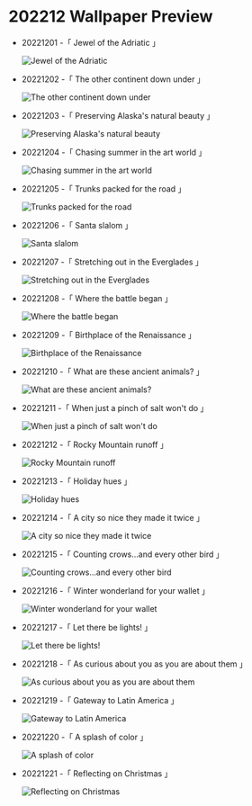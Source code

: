 # 202212 Wallpaper Preview 
- 20221201 -「 Jewel of the Adriatic 」
  ![Jewel of the Adriatic](https://bing.com/th?id=OHR.RovinjCroatia_EN-US9834093615_UHD.jpg&rf=LaDigue_UHD.jpg&pid=hp&w=3840&h=2160&rs=1&c=4) 
- 20221202 -「 The other continent down under 」
  ![The other continent down under](https://bing.com/th?id=OHR.AntarcticaDay_EN-US9921573438_UHD.jpg&rf=LaDigue_UHD.jpg&pid=hp&w=3840&h=2160&rs=1&c=4) 
- 20221203 -「 Preserving Alaska's natural beauty 」
  ![Preserving Alaska's natural beauty](https://bing.com/th?id=OHR.BraidedRiverDelta_EN-US0693594934_UHD.jpg&rf=LaDigue_UHD.jpg&pid=hp&w=3840&h=2160&rs=1&c=4) 
- 20221204 -「 Chasing summer in the art world 」
  ![Chasing summer in the art world](https://bing.com/th?id=OHR.MiamiDT_EN-US0878462019_UHD.jpg&rf=LaDigue_UHD.jpg&pid=hp&w=3840&h=2160&rs=1&c=4) 
- 20221205 -「 Trunks packed for the road 」
  ![Trunks packed for the road](https://bing.com/th?id=OHR.KilimanjaroElephants_EN-US1249382486_UHD.jpg&rf=LaDigue_UHD.jpg&pid=hp&w=3840&h=2160&rs=1&c=4) 
- 20221206 -「 Santa slalom 」
  ![Santa slalom](https://bing.com/th?id=OHR.StNick_EN-US1370158441_UHD.jpg&rf=LaDigue_UHD.jpg&pid=hp&w=3840&h=2160&rs=1&c=4) 
- 20221207 -「 Stretching out in the Everglades 」
  ![Stretching out in the Everglades](https://bing.com/th?id=OHR.GreatEgret_EN-US1489292796_UHD.jpg&rf=LaDigue_UHD.jpg&pid=hp&w=3840&h=2160&rs=1&c=4) 
- 20221208 -「 Where the battle began 」
  ![Where the battle began](https://bing.com/th?id=OHR.KaneoheHI_EN-US1621373073_UHD.jpg&rf=LaDigue_UHD.jpg&pid=hp&w=3840&h=2160&rs=1&c=4) 
- 20221209 -「 Birthplace of the Renaissance 」
  ![Birthplace of the Renaissance](https://bing.com/th?id=OHR.FlorenceAerial_EN-US1751882328_UHD.jpg&rf=LaDigue_UHD.jpg&pid=hp&w=3840&h=2160&rs=1&c=4) 
- 20221210 -「 What are these ancient animals? 」
  ![What are these ancient animals?](https://bing.com/th?id=OHR.NorwayMuskox_EN-US1914627688_UHD.jpg&rf=LaDigue_UHD.jpg&pid=hp&w=3840&h=2160&rs=1&c=4) 
- 20221211 -「 When just a pinch of salt won't do 」
  ![When just a pinch of salt won't do](https://bing.com/th?id=OHR.SaltDesert_EN-US2123050087_UHD.jpg&rf=LaDigue_UHD.jpg&pid=hp&w=3840&h=2160&rs=1&c=4) 
- 20221212 -「 Rocky Mountain runoff 」
  ![Rocky Mountain runoff](https://bing.com/th?id=OHR.TangleCreekFalls_EN-US2231198096_UHD.jpg&rf=LaDigue_UHD.jpg&pid=hp&w=3840&h=2160&rs=1&c=4) 
- 20221213 -「 Holiday hues 」
  ![Holiday hues](https://bing.com/th?id=OHR.PoinsettiaDay_EN-US2361694439_UHD.jpg&rf=LaDigue_UHD.jpg&pid=hp&w=3840&h=2160&rs=1&c=4) 
- 20221214 -「 A city so nice they made it twice 」
  ![A city so nice they made it twice](https://bing.com/th?id=OHR.InstagramHallstatt_EN-US2608371794_UHD.jpg&rf=LaDigue_UHD.jpg&pid=hp&w=3840&h=2160&rs=1&c=4) 
- 20221215 -「 Counting crows...and every other bird 」
  ![Counting crows...and every other bird](https://bing.com/th?id=OHR.GildedFlicker_EN-US2911251361_UHD.jpg&rf=LaDigue_UHD.jpg&pid=hp&w=3840&h=2160&rs=1&c=4) 
- 20221216 -「 Winter wonderland for your wallet 」
  ![Winter wonderland for your wallet](https://bing.com/th?id=OHR.Borovets_EN-US3037571286_UHD.jpg&rf=LaDigue_UHD.jpg&pid=hp&w=3840&h=2160&rs=1&c=4) 
- 20221217 -「 Let there be lights! 」
  ![Let there be lights!](https://bing.com/th?id=OHR.AtlantaLights_EN-US5495340965_UHD.jpg&rf=LaDigue_UHD.jpg&pid=hp&w=3840&h=2160&rs=1&c=4) 
- 20221218 -「 As curious about you as you are about them 」
  ![As curious about you as you are about them](https://bing.com/th?id=OHR.GlacierGoats_EN-US5564943350_UHD.jpg&rf=LaDigue_UHD.jpg&pid=hp&w=3840&h=2160&rs=1&c=4) 
- 20221219 -「 Gateway to Latin America 」
  ![Gateway to Latin America](https://bing.com/th?id=OHR.SouthBeach_EN-US5638482869_UHD.jpg&rf=LaDigue_UHD.jpg&pid=hp&w=3840&h=2160&rs=1&c=4) 
- 20221220 -「 A splash of color 」
  ![A splash of color](https://bing.com/th?id=OHR.WinterberryBush_EN-US5722169778_UHD.jpg&rf=LaDigue_UHD.jpg&pid=hp&w=3840&h=2160&rs=1&c=4) 
- 20221221 -「 Reflecting on Christmas 」
  ![Reflecting on Christmas](https://bing.com/th?id=OHR.PalaceBelvedere_EN-US5817237970_UHD.jpg&rf=LaDigue_UHD.jpg&pid=hp&w=3840&h=2160&rs=1&c=4) 
